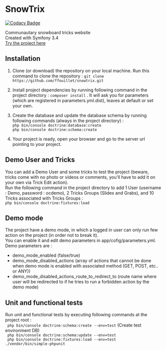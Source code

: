 # SnowTrix
[![Codacy Badge](https://api.codacy.com/project/badge/Grade/15b979478e99404a81e2ce07ffa4e565)](https://www.codacy.com/app/ffouillet/snowtrix?utm_source=github.com&amp;utm_medium=referral&amp;utm_content=ffouillet/snowtrix&amp;utm_campaign=Badge_Grade)  

Communautary snowboard tricks website  
Created with Symfony 3.4  
[Try the project here](http://snowtrix.ffouillet.fr)

## Installation
1.  Clone (or download) the repository on your local machine. Run this command to clone the repository :  ```git clone https://github.com/ffouillet/snowtrix.git ```

2.  Install project dependencies by running following command in the project directory : ```composer install``` . It will ask you for parameters (which are registered in parameters.yml.dist), leaves at default or set your own.

3.  Create the database and update the database schema by running following commands (always in the project directory) :   
```php bin/console doctrine:database:create```  
```php bin/console doctrine:schema:create```  

4.  Your project is ready, open your browser and go to the server url pointing to your project.

## Demo User and Tricks
You can add a Demo User and some tricks to test the project (beware, tricks come with no photo or videos or comments, you'll have to add it on your own via Trick Edit action).  
Run the following command in the project directory to add 1 User (username : Demo, password : ocdemo), 2 Tricks Groups (Slides and Grabs), and 10 Tricks associated with Tricks Groups :  
``` php bin/console doctrine:fixtures:load ```

## Demo mode
The project have a demo mode, in which a logged in user can only run few action on the project (in order not to break it).  
You can enable it and edit demo parameters in app/cofig/parameters.yml.  
Demo parameters are :  
*   demo_mode_enabled (false/true)
*   demo_mode_disabled_actions (array of actions that cannot be done when demo mode is enabled with associated method (GET, POST, etc.. or ANY))
*   demo_mode_disabled_actions_route_to_redirect_to (route name where user will be redirected to if he tries to run a forbidden action by the demo mode)

## Unit and functional tests
Run unit and functional tests by executing following commands at the project root :  
``` php bin/console doctrine:schema:create --env=test``` (Create test environment DB)  
``` php bin/console doctrine:schema:update --env=test```  
``` php bin/console doctrine:fixtures:load --env=test```  
``` ./vendor/bin/simple-phpunit ```
